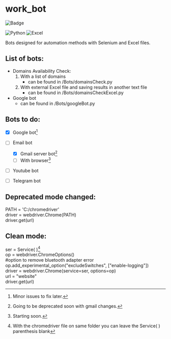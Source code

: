 # work_bot

![Badge](http://img.shields.io/static/v1?label=STATUS&message=UPDATING&color=BRIGHTGREEN&style=for-the-badge)

![Python](http://img.shields.io/static/v1?label=Python&message=v3.10&color=blue)
![Excel](http://img.shields.io/static/v1?label=Microsoft&message=Excel&color=blue)

Bots designed for automation methods with Selenium and Excel files.

## List of bots:
- Domains Availability Check:
    1. With a list of domains
       - can be found in /Bots/domainsCheck.py
    2. With external Excel file and saving results in another text file
       - can be found in /Bots/domainsCheckExcel.py
- Google bot
  - can be found in /Bots/googleBot.py

## Bots to do:
- [x] Google bot[^1]
- [ ] Email bot
  - [x] Gmail server bot[^2]
  - [ ] With browser[^3]
- [ ] Youtube bot
- [ ] Telegram bot


## Deprecated mode changed:

PATH = 'C:/chromedriver'  
driver = webdriver.Chrome(PATH) <br>
driver.get(url)

## Clean mode:

ser = Service( )[^4]  
op = webdriver.ChromeOptions()  
#option to remove bluetooth adapter error     
op.add_experimental_option("excludeSwitches", ["enable-logging"])    
driver = webdriver.Chrome(service=ser, options=op)    
url = "website"           
driver.get(url)

[^1]: Minor issues to fix later. 
[^2]: Going to be deprecated soon with gmail changes.
[^3]: Starting soon.
[^4]: With the chromedriver file on same folder you can leave the Service( ) parenthesis blank 
